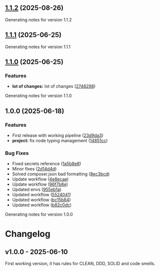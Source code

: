 ## [1.1.2](https://github.com/opscale-co/strict-rules/compare/v1.1.1...v1.1.2) (2025-08-26)


Generating notes for version 1.1.2

## [1.1.1](https://github.com/opscale-co/strict-rules/compare/v1.1.0...v1.1.1) (2025-06-25)


Generating notes for version 1.1.1

## [1.1.0](https://github.com/opscale-co/strict-rules/compare/v1.0.0...v1.1.0) (2025-06-25)

### Features

* **lot of changes:** lot of changes ([2748298](https://github.com/opscale-co/strict-rules/commit/2748298201c92700e60f9b67923f2657e304e114))


Generating notes for version 1.1.0

## 1.0.0 (2025-06-18)

### Features

* First release with working pipeline ([23d9da3](https://github.com/opscale-co/strict-rules/commit/23d9da344bc71f876f17fc3c24a90ccb8cfbe3f4))
* **project:** fix node typing management ([14851cc](https://github.com/opscale-co/strict-rules/commit/14851cc9d1d7477b7c25e58c7c36d7e36cff74cf))

### Bug Fixes

* Fixed secrets reference ([1a5b8e8](https://github.com/opscale-co/strict-rules/commit/1a5b8e891a4d2e3de26d7bfcd1430b79d3264045))
* Minor fixes ([2d14d4d](https://github.com/opscale-co/strict-rules/commit/2d14d4df3ec5da5624bf5e434229cce96c4e0d54))
* Solved composer.json bad formatting ([8ec3bcd](https://github.com/opscale-co/strict-rules/commit/8ec3bcd1e6e5ebbaff931725bc748dfddf6086ae))
* Update workflow ([4e8ecae](https://github.com/opscale-co/strict-rules/commit/4e8ecae57bd3e86a5d35d4c0f7b53d99fa4335f3))
* Update workflow ([96f7b8e](https://github.com/opscale-co/strict-rules/commit/96f7b8e42d60b0800be50a62b5ea978bcd231011))
* Updated envs ([955eb1a](https://github.com/opscale-co/strict-rules/commit/955eb1adc300b92953539014cc8d5954e98855a5))
* Updated workflow ([5524041](https://github.com/opscale-co/strict-rules/commit/552404145108a48cc69ef615780180e87902a5cd))
* Updated workflow ([bc15b84](https://github.com/opscale-co/strict-rules/commit/bc15b8473fd7ae164e8a7926f5e8007b50804509))
* Updated workflow ([b82c0dc](https://github.com/opscale-co/strict-rules/commit/b82c0dcdd03d7628423c3ff1f3566bf24c6688b2))


Generating notes for version 1.0.0

# Changelog

## v1.0.0 - 2025-06-10

First working version, it has rules for CLEAN, DDD, SOLID and code smells.
